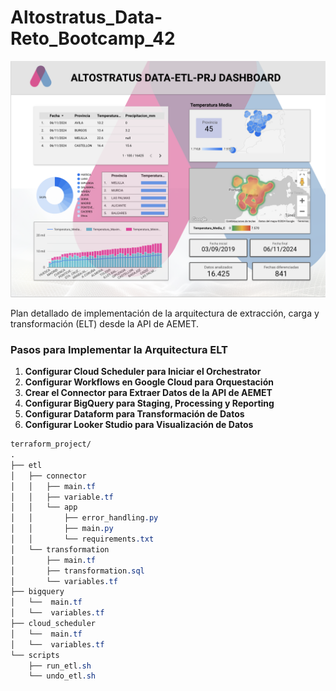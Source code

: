 # Altostratus_Data-Reto_Bootcamp_42
![Visualización del Proyecto](documentation/images/altostratus-data-etl-dashboard.png)

Plan detallado de implementación de la arquitectura de extracción, carga y transformación (ELT) desde la API de AEMET.

### Pasos para Implementar la Arquitectura ELT

1. **Configurar Cloud Scheduler para Iniciar el Orchestrator**
2. **Configurar Workflows en Google Cloud para Orquestación**
3. **Crear el Connector para Extraer Datos de la API de AEMET**
4. **Configurar BigQuery para Staging, Processing y Reporting**
5. **Configurar Dataform para Transformación de Datos**
6. **Configurar Looker Studio para Visualización de Datos**


```css
terraform_project/
.
├── etl
│   ├── connector
│   │   ├── main.tf
│   │   ├── variable.tf
│   │   └── app
│   │       ├── error_handling.py
│   │       ├── main.py
│   │       └── requirements.txt
│   └── transformation
│       ├── main.tf
│       ├── transformation.sql
│       └── variables.tf
├── bigquery
│   └──  main.tf
│   └──  variables.tf
├── cloud_scheduler
│   └──  main.tf
│   └──  variables.tf
└── scripts
    ├── run_etl.sh
    └── undo_etl.sh
```
